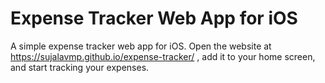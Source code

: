 # Expense Tracker Web App for iOS

A simple expense tracker web app for iOS. Open the website at https://sujalavmp.github.io/expense-tracker/ , add it to your home screen, and start tracking your expenses.